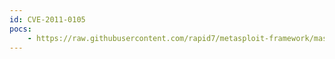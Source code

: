 ```yaml
---
id: CVE-2011-0105
pocs:
    - https://raw.githubusercontent.com/rapid7/metasploit-framework/master/modules/exploits/windows/fileformat/ms11_021_xlb_bof.rb
---
```

